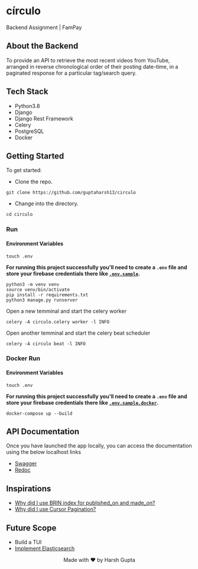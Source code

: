 # círculo

Backend Assignment | FamPay

## About the Backend

To provide an API to retrieve the most recent videos from YouTube, arranged in reverse chronological order of their posting date-time, in a paginated response for a particular tag/search query.

## Tech Stack

- Python3.8
- Django
- Django Rest Framework
- Celery
- PostgreSQL
- Docker

## Getting Started

To get started:

- Clone the repo.

```shell
git clone https://github.com/guptaharsh13/circulo
```

- Change into the directory.

```shell
cd circulo
```

### Run

#### Environment Variables

```shell
touch .env
```

**For running this project successfully you'll need to create a `.env` file and store your firebase credentials there like [`.env.sample`](https://github.com/guptaharsh13/circulo/tree/master/.env.sample).**

```shell
python3 -m venv venv
source venv/bin/activate
pip install -r requirements.txt
python3 manage.py runserver
```

Open a new temminal and start the celery worker

```shell
celery -A circulo.celery worker -l INFO
```

Open another temminal and start the celery beat scheduler

```shell
celery -A circulo beat -l INFO
```

### Docker Run

#### Environment Variables

```shell
touch .env
```

**For running this project successfully you'll need to create a `.env` file and store your firebase credentials there like [`.env.sample.docker`](https://github.com/guptaharsh13/circulo/tree/master/.env.sample.docker).**

```shell
docker-compose up --build
```

## API Documentation

Once you have launched the app locally, you can access the documentation using the below localhost links

- [Swagger](http://localhost:8000/swagger/)
- [Redoc](http://localhost:8000/redoc/)

## Inspirations

- [Why did I use BRIN index for published_on and made_on?](https://medium.com/geekculture/postgres-brin-index-large-data-performance-with-minimal-storage-4db6b9f64ca4)
- [Why did I use Cursor Pagination?](https://uxdesign.cc/why-facebook-says-cursor-pagination-is-the-greatest-d6b98d86b6c0)

## Future Scope

- Build a TUI
- [Implement Elasticsearch](https://github.com/guptaharsh13/circulo/tree/feat-%2322)

<p align="center">Made with ❤ by Harsh Gupta</p>
